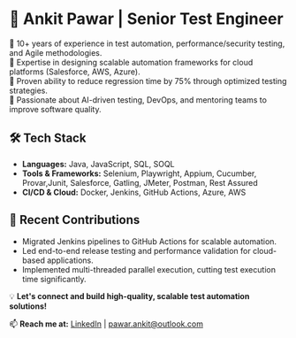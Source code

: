 # 🚀 Ankit Pawar | Senior Test Engineer  

🔹 10+ years of experience in test automation, performance/security testing, and Agile methodologies.  
🔹 Expertise in designing scalable automation frameworks for cloud platforms (Salesforce, AWS, Azure).  
🔹 Proven ability to reduce regression time by 75% through optimized testing strategies.  
🔹 Passionate about AI-driven testing, DevOps, and mentoring teams to improve software quality.  

## 🛠️ Tech Stack  
- **Languages:** Java, JavaScript, SQL, SOQL  
- **Tools & Frameworks:** Selenium, Playwright, Appium, Cucumber, Provar,Junit, Salesforce, Gatling, JMeter, Postman, Rest Assured  
- **CI/CD & Cloud:** Docker, Jenkins, GitHub Actions, Azure, AWS  

## 📌 Recent Contributions  
- Migrated Jenkins pipelines to GitHub Actions for scalable automation.  
- Led end-to-end release testing and performance validation for cloud-based applications.  
- Implemented multi-threaded parallel execution, cutting test execution time significantly.  

💡 **Let's connect and build high-quality, scalable test automation solutions!**  

📫 **Reach me at:** [LinkedIn](www.linkedin.com/in/ankitpawar1) | pawar.ankit@outlook.com  
